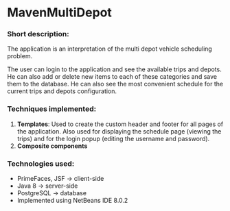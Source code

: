 # MavenMultiDepot

<h3>Short description:</h3>
<p>The application is an interpretation of the multi depot vehicle scheduling problem.</p>
<p>The user can login to the application and see the available trips and depots. He can also add or delete new items to each of these categories and save them to the database. He can also see the most convenient schedule for the current trips and depots configuration.</p>


<h3>Techniques implemented:</h3>
 <ol>
	<li><b>Templates</b>: Used to create the custom header and footer for all pages of the application. Also used for displaying the schedule page (viewing the trips) and for the login popup (editing the username and password).</li>
	<li><b>Composite components</b></li>
</ol>

<h3>Technologies used:</h3>
<ul>
	<li>PrimeFaces, JSF -> client-side</li>
	<li>Java 8 -> server-side</li>
	<li>PostgreSQL -> database</li>
	<li>Implemented using NetBeans IDE 8.0.2</li>
</ul>
